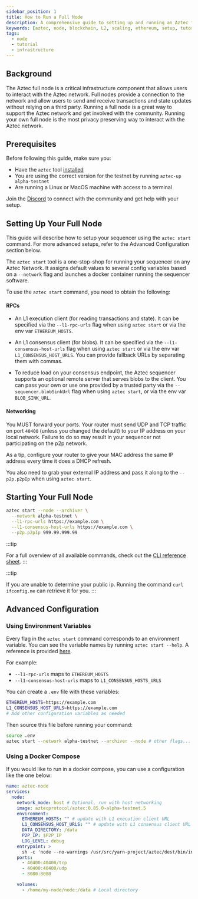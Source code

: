 ```yaml
---
sidebar_position: 1
title: How to Run a Full Node
description: A comprehensive guide to setting up and running an Aztec full node on testnet, including infrastructure requirements, configuration options, and troubleshooting tips.
keywords: [aztec, node, blockchain, L2, scaling, ethereum, setup, tutorial]
tags:
  - node
  - tutorial
  - infrastructure
---
```


## Background

The Aztec full node is a critical infrastructure component that allows users to interact with the Aztec network. Full nodes provide a connection to the network and allow users to send and receive transactions and state updates without relying on a third party. Running a full node is a great way to support the Aztec network and get involved with the community. Running your own full node is the most privacy preserving way to interact with the Aztec network.

## Prerequisites

Before following this guide, make sure you:

- Have the `aztec` tool [installed](../../../developers/getting_started.md#install-the-sandbox)
- You are using the correct version for the testnet by running `aztec-up alpha-testnet`
- Are running a Linux or MacOS machine with access to a terminal

Join the [Discord](https://discord.gg/aztec) to connect with the community and get help with your setup.

## Setting Up Your Full Node

This guide will describe how to setup your sequencer using the `aztec start` command. For more advanced setups, refer to the Advanced Configuration section below.

The `aztec start` tool is a one-stop-shop for running your sequencer on any Aztec Network. It assigns default values to several config variables based on a `--network` flag and launches a docker container running the sequencer software.

To use the `aztec start` command, you need to obtain the following:

#### RPCs

- An L1 execution client (for reading transactions and state). It can be specified via the `--l1-rpc-urls` flag when using `aztec start` or via the env var `ETHEREUM_HOSTS`.

- An L1 consensus client (for blobs). It can be specified via the `--l1-consensus-host-urls` flag when using `aztec start` or via the env var `L1_CONSENSUS_HOST_URLS`. You can provide fallback URLs by separating them with commas.

- To reduce load on your consensus endpoint, the Aztec sequencer supports an optional remote server that serves blobs to the client. You can pass your own or use one provided by a trusted party via the `--sequencer.blobSinkUrl` flag when using `aztec start`, or via the env var `BLOB_SINK_URL`.

#### Networking

You MUST forward your ports. Your router must send UDP and TCP traffic on port `40400` (unless you changed the default) to your IP address on your local network. Failure to do so may result in your sequencer not participating on the p2p network.

As a tip, configure your router to give your MAC address the same IP address every time it does a DHCP refresh.

You also need to grab your external IP address and pass it along to the `--p2p.p2pIp` when using `aztec start`.

## Starting Your Full Node

```bash
aztec start --node --archiver \
  --network alpha-testnet \
  --l1-rpc-urls https://example.com \
  --l1-consensus-host-urls https://example.com \
  --p2p.p2pIp 999.99.999.99
```

:::tip

For a full overview of all available commands, check out the [CLI reference sheet](./cli_reference.md).
:::

:::tip

If you are unable to determine your public ip. Running the command `curl ifconfig.me` can retrieve it for you.
:::

## Advanced Configuration

### Using Environment Variables

Every flag in the `aztec start` command corresponds to an environment variable. You can see the variable names by running `aztec start --help`. A reference is provided [here](./cli_reference.md).

For example:

- `--l1-rpc-urls` maps to `ETHEREUM_HOSTS`
- `--l1-consensus-host-urls` maps to `L1_CONSENSUS_HOSTS_URLS`

You can create a `.env` file with these variables:

```bash
ETHEREUM_HOSTS=https://example.com
L1_CONSENSUS_HOST_URLS=https://example.com
# Add other configuration variables as needed
```

Then source this file before running your command:

```bash
source .env
aztec start --network alpha-testnet --archiver --node # other flags...
```

### Using a Docker Compose

If you would like to run in a docker compose, you can use a configuration like the one below:

```yml
name: aztec-node
services:
  node:
    network_mode: host # Optional, run with host networking
    image: aztecprotocol/aztec:0.85.0-alpha-testnet.5
    environment:
      ETHEREUM_HOSTS: "" # update with L1 execution client URL
      L1_CONSENSUS_HOST_URLS: "" # update with L1 consensus client URL
      DATA_DIRECTORY: /data
      P2P_IP: $P2P_IP
      LOG_LEVEL: debug
    entrypoint: >
      sh -c 'node --no-warnings /usr/src/yarn-project/aztec/dest/bin/index.js start --network alpha-testnet start --node --archiver'
    ports:
      - 40400:40400/tcp
      - 40400:40400/udp
      - 8080:8080

    volumes:
      - /home/my-node/node:/data # Local directory
```
